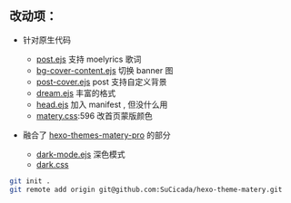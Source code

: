 ## 改动项：
- 针对原生代码
  - [post.ejs](layout/post.ejs) 支持 moelyrics 歌词
  - [bg-cover-content.ejs](layout/_partial/bg-cover-content.ejs) 切换 banner 图
  - [post-cover.ejs](layout/_partial/post-cover.ejs) post 支持自定义背景
  - [dream.ejs](layout/_widget/dream.ejs)  丰富的格式
  - [head.ejs](layout/_partial/head.ejs) 加入 manifest , 但没什么用
  - [matery.css](source/css/matery.css):596 改首页蒙版颜色

- 融合了 [hexo-themes-matery-pro](https://github.com/ialoe/hexo-themes-matery-pro) 的部分
  - [dark-mode.ejs](layout/_partial/dark-mode.ejs) 深色模式
  - [dark.css](source/css/dark.css)

```bash
git init .
git remote add origin git@github.com:SuCicada/hexo-theme-matery.git

```

